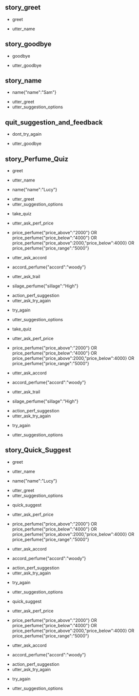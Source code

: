 ## story_greet <!--- The name of the story. It is not mandatory, but useful for debugging. --> 
* greet <!--- User input expressed as intent. In this case it represents users message 'Hello'. --> 
 - utter_name <!--- The response of the chatbot expressed as an action. In this case it represents chatbot's response 'Hello, how can I help?' --> 
 
## story_goodbye
* goodbye
 - utter_goodbye


 
## story_name
* name{"name":"Sam"}
 - utter_greet
 - utter_suggestion_options



## quit_suggestion_and_feedback
* dont_try_again
 - utter_goodbye

 
## story_Perfume_Quiz
* greet
 - utter_name
* name{"name":"Lucy"} <!--- User response with an entity. In this case it represents user message 'My name is Lucy.' --> 
 - utter_greet
 - utter_suggestion_options
* take_quiz
 - utter_ask_perf_price
* price_perfume{"price_above":"2000"} OR price_perfume{"price_below":"4000"} OR price_perfume{"price_above":2000,"price_below":4000} OR price_perfume{"price_range":"5000"}
 - utter_ask_accord
* accord_perfume{"accord":"woody"}
 - utter_ask_trail
* silage_perfume{"sillage":"High"}
 - action_perf_suggestion
 - utter_ask_try_again
* try_again
 - utter_suggestion_options
* take_quiz
 - utter_ask_perf_price
* price_perfume{"price_above":"2000"} OR price_perfume{"price_below":"4000"} OR price_perfume{"price_above":2000,"price_below":4000} OR price_perfume{"price_range":"5000"}
 - utter_ask_accord
* accord_perfume{"accord":"woody"}
 - utter_ask_trail
* silage_perfume{"sillage":"High"}
 - action_perf_suggestion
 - utter_ask_try_again
* try_again
 - utter_suggestion_options


## story_Quick_Suggest
* greet
 - utter_name
* name{"name":"Lucy"} <!--- User response with an entity. In this case it represents user message 'My name is Lucy.' --> 
 - utter_greet
 - utter_suggestion_options
* quick_suggest
 - utter_ask_perf_price
* price_perfume{"price_above":"2000"} OR price_perfume{"price_below":"4000"} OR price_perfume{"price_above":2000,"price_below":4000} OR price_perfume{"price_range":"5000"}
 - utter_ask_accord
* accord_perfume{"accord":"woody"}
 - action_perf_suggestion
 - utter_ask_try_again
* try_again
 - utter_suggestion_options
* quick_suggest
 - utter_ask_perf_price
* price_perfume{"price_above":"2000"} OR price_perfume{"price_below":"4000"} OR price_perfume{"price_above":2000,"price_below":4000} OR price_perfume{"price_range":"5000"}
 - utter_ask_accord
* accord_perfume{"accord":"woody"}
 - action_perf_suggestion
 - utter_ask_try_again
* try_again
 - utter_suggestion_options



